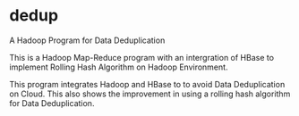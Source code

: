 dedup
=====

A Hadoop Program for Data Deduplication

This is a Hadoop Map-Reduce program with an intergration of HBase to implement Rolling Hash Algorithm on Hadoop Environment.

This program integrates Hadoop and HBase to to avoid Data Deduplication on Cloud. This also shows the improvement in using a rolling hash algorithm for Data Deduplication.
